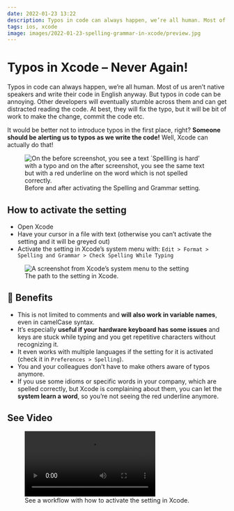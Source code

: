 ```yaml
---
date: 2022-01-23 13:22
description: Typos in code can always happen, we’re all human. Most of us aren’t native speakers and write their code in English anyway. But typos in code can be annoying. Other developers will eventually stumble across them and can get distracted reading the code. At best, they will fix the typo, but it will be bit of work to make the change, commit the code etc. It would be better not to introduce typos in the first place, right? Someone should be alerting us to typos as we write the code! Well, Xcode can actually do that!
tags: ios, xcode
image: images/2022-01-23-spelling-grammar-in-xcode/preview.jpg
---
```

# Typos in Xcode – Never Again!

Typos in code can always happen, we’re all human. Most of us aren’t native speakers and write their code in English anyway. But typos in code can be annoying. Other developers will eventually stumble across them and can get distracted reading the code. At best, they will fix the typo, but it will be bit of work to make the change, commit the code etc.

It would be better not to introduce typos in the first place, right? **Someone should be alerting us to typos as we write the code!** Well, Xcode can actually do that!

<figure>
    <img src="../../images/2022-01-23-spelling-grammar-in-xcode/before-after.png" alt="On the before screenshot, you see a text ´Spellling is hard’ with a typo and on the after screenshot, you see the same text but with a red underline on the word which is not spelled correctly." />
    <figcaption>Before and after activating the Spelling and Grammar setting.</figcaption>
</figure>

## How to activate the setting

- Open Xcode
- Have your cursor in a file with text (otherwise you can’t activate the setting and it will be greyed out)
- Activate the setting in Xcode’s system menu with: `Edit > Format > Spelling and Grammar > Check Spelling While Typing`

<figure>
    <img src="../../images/2022-01-23-spelling-grammar-in-xcode/setting.jpg" alt="A screenshot from Xcode’s system menu to the setting" />
    <figcaption>The path to the setting in Xcode.</figcaption>
</figure>

## 🥳 Benefits

- This is not limited to comments and **will also work in variable names**, even in camelCase syntax.
- It’s especially **useful if your hardware keyboard has some issues** and keys are stuck while typing and you get repetitive characters without recognizing it.
- It even works with multiple languages if the setting for it is activated (check it in `Preferences > Spelling`).
- You and your colleagues don’t have to make others aware of typos anymore.
- If you use some idioms or specific words in your company, which are spelled correctly, but Xcode is complaining about them, you can let the **system learn a word**, so you’re not seeing the red underline anymore.

## See Video

<figure>
    <video controls>
        <source src="../../images/2022-01-23-spelling-grammar-in-xcode/activate-spelling-and-grammar-checks.mov" type="video/mp4">
    </video>
    <figcaption>See a workflow with how to activate the setting in Xcode.</figcaption>
</figure>
